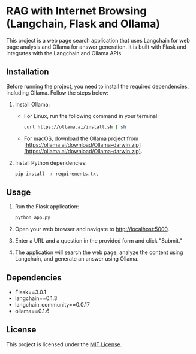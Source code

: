 # RAG with Internet Browsing (Langchain, Flask and Ollama)

This project is a web page search application that uses Langchain for web page analysis and Ollama for answer generation. It is built with Flask and integrates with the Langchain and Ollama APIs.

## Installation

Before running the project, you need to install the required dependencies, including Ollama. Follow the steps below:

1. Install Ollama:

   - For Linux, run the following command in your terminal:

     ```bash
     curl https://ollama.ai/install.sh | sh
     ```

   - For macOS, download the Ollama project from [https://ollama.ai/download/Ollama-darwin.zip](https://ollama.ai/download/Ollama-darwin.zip).

2. Install Python dependencies:

   ```bash
   pip install -r requirements.txt
   ```

## Usage

1. Run the Flask application:

   ```bash
   python app.py
   ```

2. Open your web browser and navigate to [http://localhost:5000](http://localhost:5000).

3. Enter a URL and a question in the provided form and click "Submit."

4. The application will search the web page, analyze the content using Langchain, and generate an answer using Ollama.

## Dependencies

- Flask==3.0.1
- langchain==0.1.3
- langchain_community==0.0.17
- ollama==0.1.6

## License

This project is licensed under the [MIT License](LICENSE).
